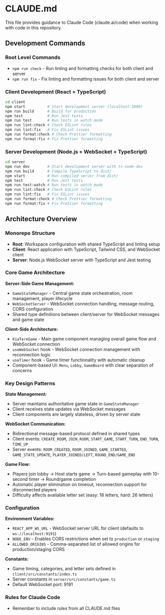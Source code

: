 # CLAUDE.md

This file provides guidance to Claude Code (claude.ai/code) when working with code in this repository.

## Development Commands

### Root Level Commands
- `npm run check` - Run linting and formatting checks for both client and server
- `npm run fix` - Fix linting and formatting issues for both client and server

### Client Development (React + TypeScript)
```bash
cd client
npm start          # Start development server (localhost:3000)
npm run build      # Build for production
npm test           # Run Jest tests
npm run test       # Run tests in watch mode
npm run lint:check # Check ESLint rules
npm run lint:fix   # Fix ESLint issues
npm run format:check # Check Prettier formatting
npm run format:fix # Fix Prettier formatting
```

### Server Development (Node.js + WebSocket + TypeScript)
```bash
cd server
npm run dev        # Start development server with ts-node-dev
npm run build      # Compile TypeScript to dist/
npm start          # Run compiled server from dist/
npm test           # Run Jest tests
npm run test:watch # Run tests in watch mode
npm run lint:check # Check ESLint rules
npm run lint:fix   # Fix ESLint issues
npm run format:check # Check Prettier formatting
npm run format:fix # Fix Prettier formatting
```

## Architecture Overview

### Monorepo Structure
- **Root**: Workspace configuration with shared TypeScript and linting setup
- **Client**: React application with TypeScript, Tailwind CSS, and WebSocket client
- **Server**: Node.js WebSocket server with TypeScript and Jest testing

### Core Game Architecture

**Server-Side Game Management:**
- `GameStateManager` - Central game state orchestration, room management, player lifecycle
- `WebSocketServer` - WebSocket connection handling, message routing, CORS configuration
- Shared type definitions between client/server for WebSocket messages and game state

**Client-Side Architecture:**
- `KiaTereGame` - Main game component managing overall game flow and WebSocket connection
- `useWebSocket` hook - WebSocket connection management with reconnection logic
- `useTimer` hook - Game timer functionality with automatic cleanup
- Component-based UI: `Menu`, `Lobby`, `GameBoard` with clear separation of concerns

### Key Design Patterns

**State Management:**
- Server maintains authoritative game state in `GameStateManager`
- Client receives state updates via WebSocket messages
- Client components are largely stateless, driven by server state

**WebSocket Communication:**
- Bidirectional message-based protocol defined in shared types
- Client events: `CREATE_ROOM`, `JOIN_ROOM`, `START_GAME`, `START_TURN`, `END_TURN`, `TIME_UP`
- Server events: `ROOM_CREATED`, `ROOM_JOINED`, `GAME_STARTED`, `GAME_STATE_UPDATE`, `PLAYER_JOINED/LEFT`, `ROUND_END/GAME_END`

**Game Flow:**
- Players join lobby → Host starts game → Turn-based gameplay with 10-second timer → Round/game completion
- Automatic player elimination on timeout, reconnection support for disconnected players
- Difficulty affects available letter set (easy: 18 letters, hard: 26 letters)

### Configuration

**Environment Variables:**
- `REACT_APP_WS_URL` - WebSocket server URL for client (defaults to `ws://localhost:9191`)
- `NODE_ENV` - Enables CORS restrictions when set to `production` or `staging`
- `ALLOWED_ORIGINS` - Comma-separated list of allowed origins for production/staging CORS

**Constants:**
- Game timing, categories, and letter sets defined in `client/src/constants/index.ts`
- Server constants in `server/src/constants/game.ts`
- Default WebSocket port: 9191

### Rules for Claude Code
- Remember to include rules from all CLAUDE.md files